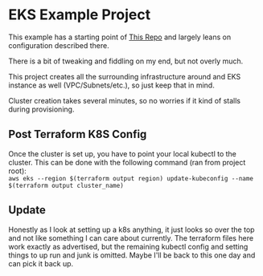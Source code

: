 # EKS Example Project

This example has a starting point of [This Repo](https://github.com/hashicorp/learn-terraform-provision-eks-cluster)
and largely leans on configuration described there. 

There is a bit of tweaking and fiddling on my end, but not overly much. 

This project creates all the surrounding infrastructure around and EKS instance as well (VPC/Subnets/etc.), 
so just keep that in mind. 

Cluster creation takes several minutes, so no worries if it kind of stalls during provisioning. 

## Post Terraform K8S Config

Once the cluster is set up, you have to point your local kubectl to the cluster. 
This can be done with the following command (ran from project root):  
`aws eks --region $(terraform output region) update-kubeconfig --name $(terraform output cluster_name)`

## Update
Honestly as I look at setting up a k8s anything, it just looks so over the top and not like something 
I can care about currently. The terraform files here work exactly as advertised, but the remaining
kubectl config and setting things to up run and junk is omitted. Maybe I'll be back to this one day and 
can pick it back up. 
